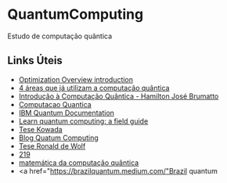 # QuantumComputing
Estudo de computação quântica


## Links Úteis
- <a href="https://learn.microsoft.com/pt-br/azure/quantum/optimization-overview-introduction">Optimization Overview introduction</a><br>
- <a href="https://itforum.com.br/noticias/4-areas-que-ja-utilizam-a-computacao-quantica/">4 áreas que já utilizam a computação quântica</a><br>
- <a href="https://ic.unicamp.br/~ducatte/mo401/1s2010/T2/096389-t2.pdf">Introdução à Computação Quântica - Hamilton José Brumatto</a><br>
- <a href="https://www.updateordie.com/2021/11/11/computacao-quantica-101-introducao/">Computacao Quantica</a> <br>
- <a href="https://quantum-computing.ibm.com/docs/">IBM Quantum Documentation</a><br>
- <a href="https://quantum-computing.ibm.com/composer/docs/iqx/guide/">Learn quantum computing: a field guide</a><br>
- <a href="https://ead.cead.uff.br/pluginfile.php/47822/mod_resource/content/1/tese%28kowada%29.pdf">Tese Kowada</a><br>
- <a href="https://scottaaronson.blog/">Blog Quatum Computing</a><br>
- <a href="https://homepages.cwi.nl/~rdewolf/qcnotes.pdf">Tese Ronald de Wolf</a><br>
- <a href="http://theory.caltech.edu/~preskill/ph229/">219</a><br>
- <a href="https://medium.com/@filipe.chagas/uma-introdu%C3%A7%C3%A3o-%C3%A0-matem%C3%A1tica-da-computa%C3%A7%C3%A3o-qu%C3%A2ntica-22763e797b8d">matemática da computação quântica</a><br>
- <a href="https://brazilquantum.medium.com/"Brazil quantum</a><br>

